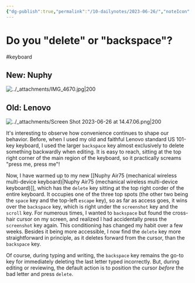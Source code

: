 ```yaml
---
{"dg-publish":true,"permalink":"/10-dailynotes/2023-06-26/","noteIcon":"2","created":"","updated":""}
---
```


# Do you "delete" or "backspace"?
#keyboard

## New: Nuphy

![../_attachments/IMG_4670.jpg|200](/img/user/_attachments/IMG_4670.jpg)

## Old: Lenovo
![../_attachments/Screen Shot 2023-06-26 at 14.47.06.png|200](/img/user/_attachments/Screen%20Shot%202023-06-26%20at%2014.47.06.png)

It's interesting to observe how convenience continues to shape our behavior. Before, when I used my old and faithful Lenovo standard US 101-key keyboard, I used the larger `backspace` key almost exclusively to delete something backwardly when editing. It is easy to reach, sitting at the top right corner of the main region of the keyboard, so it practically screams "press me, press me"!

Now, I have warmed up to my new [[Nuphy Air75 (mechanical wireless multi-device keyboard)\|Nuphy Air75 (mechanical wireless multi-device keyboard)]], which has the `delete` key sitting at the top right corder of the entire keyboard. It occupies one of the three top spots (the other two being the `space` key and the top-left `escape` key), so as far as access goes, it wins over the `backspace` key, which is right under the `screenshot` key and the `scroll` key. For numerous times, I wanted to `backspace` but found the cross-hair cursor on my screen, and realized I had accidentally press the `screenshot` key again. This conditioning has changed my habit over a few weeks. Besides it being more accessible, I now find the `delete` key more straightforward in principle, as it deletes forward from the cursor, than the `backspace` key.

Of course, during typing and writing, the `backspace` key remains the go-to key for immediately deleting the last letter typed incorrectly. But, during editing or reviewing, the default action is to position the cursor *before* the bad letter and press `delete`.

